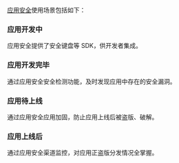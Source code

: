 [应用安全](https://cloud.tencent.com/product/ms?idx=2)使用场景包括如下：

### 应用开发中
应用安全提供了安全键盘等 SDK，供开发者集成。

### 应用开发完毕
通过应用安全安全检测功能，及时发现应用中存在的安全漏洞。

### 应用待上线
通过应用安全应用加固，防止应用上线后被盗版、破解。

### 应用上线后
通过应用安全渠道监控，对应用正盗版分发情况全掌握。
